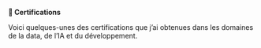 **📜 Certifications**

Voici quelques-unes des certifications que j’ai obtenues dans les domaines de la data, de l’IA et du développement.
